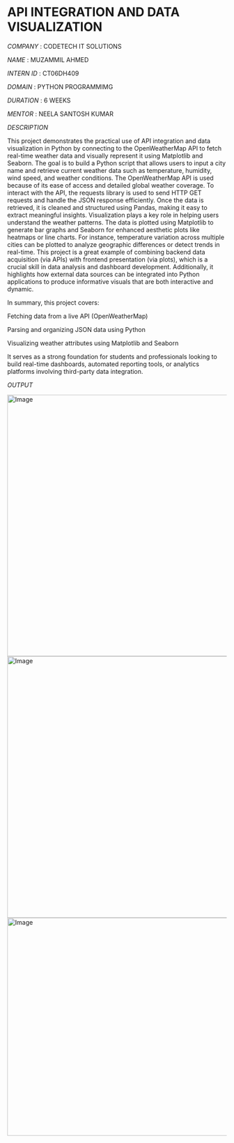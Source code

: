 # API INTEGRATION AND DATA VISUALIZATION 

*COMPANY* : CODETECH IT SOLUTIONS 

*NAME* : MUZAMMIL AHMED 

*INTERN ID* : CT06DH409 

*DOMAIN* : PYTHON PROGRAMMIMG 

*DURATION* : 6 WEEKS 

*MENTOR* : NEELA SANTOSH KUMAR 

*DESCRIPTION* 

This project demonstrates the practical use of API integration and data visualization in Python by connecting to the OpenWeatherMap API to fetch real-time weather data and visually represent it using Matplotlib and Seaborn. The goal is to build a Python script that allows users to input a city name and retrieve current weather data such as temperature, humidity, wind speed, and weather conditions. The OpenWeatherMap API is used because of its ease of access and detailed global weather coverage. To interact with the API, the requests library is used to send HTTP GET requests and handle the JSON response efficiently.
Once the data is retrieved, it is cleaned and structured using Pandas, making it easy to extract meaningful insights. Visualization plays a key role in helping users understand the weather patterns. The data is plotted using Matplotlib to generate bar graphs and Seaborn for enhanced aesthetic plots like heatmaps or line charts. For instance, temperature variation across multiple cities can be plotted to analyze geographic differences or detect trends in real-time. This project is a great example of combining backend data acquisition (via APIs) with frontend presentation (via plots), which is a crucial skill in data analysis and dashboard development. Additionally, it highlights how external data sources can be integrated into Python applications to produce informative visuals that are both interactive and dynamic.

In summary, this project covers:

Fetching data from a live API (OpenWeatherMap)

Parsing and organizing JSON data using Python

Visualizing weather attributes using Matplotlib and Seaborn

It serves as a strong foundation for students and professionals looking to build real-time dashboards, automated reporting tools, or analytics platforms involving third-party data integration.

*OUTPUT* 

<img width="1200" height="600" alt="Image" src="https://github.com/user-attachments/assets/57acbc78-514f-4f08-aba3-e9e53cf674e5" />

<img width="1200" height="600" alt="Image" src="https://github.com/user-attachments/assets/92d60063-66f5-47c7-98fe-88d510dceb0c" />

<img width="800" height="500" alt="Image" src="https://github.com/user-attachments/assets/a37a42a0-9969-490a-a29a-dabffeb6fc30" />


